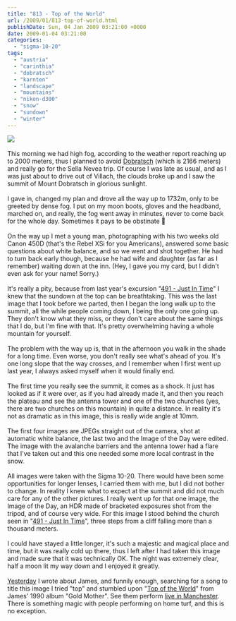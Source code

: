 ```yaml
---
title: "813 - Top of the World"
url: /2009/01/813-top-of-world.html
publishDate: Sun, 04 Jan 2009 03:21:00 +0000
date: 2009-01-04 03:21:00
categories: 
  - "sigma-10-20"
tags: 
  - "austria"
  - "carinthia"
  - "dobratsch"
  - "karnten"
  - "landscape"
  - "mountains"
  - "nikon-d300"
  - "snow"
  - "sundown"
  - "winter"
---
```

<a href="https://d25zfm9zpd7gm5.cloudfront.net/1200x1200/2009/20090103_170021_ehdr_ps.jpg" target="_blank"><img src="https://d25zfm9zpd7gm5.cloudfront.net/0600x0600/2009/20090103_170021_ehdr_ps.jpg"/></a><br/><br/>This morning we had high fog, according to the weather report reaching up to 2000 meters, thus I planned to avoid <a href="/search/label/Dobratsch">Dobratsch</a> (which is 2166 meters) and really go for the Sella Nevea trip. Of course I was late as usual, and as I was just about to drive out of Villach, the clouds broke up and I saw the summit of Mount Dobratsch in glorious sunlight.<br/><br/><a href="https://d25zfm9zpd7gm5.cloudfront.net/1200x1200/2009/20090103_145955.JPG" target="_blank"><img alt="" border="0" src="https://d25zfm9zpd7gm5.cloudfront.net/0150x0150/2009/20090103_145955.JPG" style="margin: 10pt 0px 10px 0pt; float: right;"/></a> I gave in, changed my plan and drove all the way up to 1732m, only to be greeted by dense fog. I put on my moon boots, gloves and the headband, marched on, and really, the fog went away in minutes, never to come back for the whole day. Sometimes it pays to be obstinate 🙂<br/><br/><a href="https://d25zfm9zpd7gm5.cloudfront.net/1200x1200/2009/20090103_150327.JPG" target="_blank"><img alt="" border="0" src="https://d25zfm9zpd7gm5.cloudfront.net/0150x0150/2009/20090103_150327.JPG" style="margin: 0pt 10px 0pt 0px; float: left;"/></a> On the way up I met a young man, photographing with his two weeks old Canon 450D (that's the Rebel XSi for you Americans), answered some basic questions about white balance, and so we went and shot together. He had to turn back early though, because he had wife and daughter (as far as I remember) waiting down at the inn. (Hey, I gave you my card, but I didn't even ask for your name! Sorry.)<br/><br/><a href="https://d25zfm9zpd7gm5.cloudfront.net/1200x1200/2009/20090103_151202.JPG" target="_blank"><img alt="" border="0" src="https://d25zfm9zpd7gm5.cloudfront.net/0150x0150/2009/20090103_151202.JPG" style="margin: 10pt 0px 10px 0pt; float: right;"/></a> It's really a pity, because from last year's excursion "<a href="/2008/02/491-just-in-time.html" target="_blank">491 - Just In Time</a>" I knew that the sundown at the top can be breathtaking. This was the last image that I took before we parted, then I began the long walk up to the summit, all the while people coming down, I being the only one going up. They don't know what they miss, or they don't care about the same things that I do, but I'm fine with that. It's pretty overwhelming having a whole mountain for yourself.<br/><br/><a href="https://d25zfm9zpd7gm5.cloudfront.net/1200x1200/2009/20090103_152636.JPG" target="_blank"><img alt="" border="0" src="https://d25zfm9zpd7gm5.cloudfront.net/0150x0150/2009/20090103_152636.JPG" style="margin: 10pt 0px 10px 0pt; float: right;"/></a> The problem with the way up is, that in the afternoon you walk in the shade for a long time. Even worse, you don't really see what's ahead of you. It's one long slope that the way crosses, and I remember when I first went up last year, I always asked myself when it would finally end.<br/><br/><a href="https://d25zfm9zpd7gm5.cloudfront.net/1200x1200/2009/20090103_160331_ps.jpg" target="_blank"><img alt="" border="0" src="https://d25zfm9zpd7gm5.cloudfront.net/0150x0150/2009/20090103_160331_ps.jpg" style="margin: 0pt 10px 0pt 0px; float: left;"/></a> The first time you really see the summit, it comes as a shock. It just has looked as if it were over, as if you had already made it, and then you reach the plateau and see the antenna tower and one of the two churches (yes, there are two churches on this mountain) in quite a distance. In reality it's not as dramatic as in this image, this is really wide angle at 10mm.<br/><br/><a href="https://d25zfm9zpd7gm5.cloudfront.net/1200x1200/2009/20090103_163024_ps.jpg" target="_blank"><img alt="" border="0" src="https://d25zfm9zpd7gm5.cloudfront.net/0150x0150/2009/20090103_163024_ps.jpg" style="margin: 10pt 0px 10px 0pt; float: right;"/></a> The first four images are JPEGs straight out of the camera, shot at automatic white balance, the last two and the Image of the Day were edited. The image with the avalanche barriers and the antenna tower had a flare that I've taken out and this one needed some more local contrast in the snow.<br/><br/>All images were taken with the Sigma 10-20. There would have been some opportunities for longer lenses, I carried them with me, but I did not bother to change. In reality I knew what to expect at the summit and did not much care for any of the other pictures. I really went up for that one image, the Image of the Day, an HDR made of bracketed exposures shot from the tripod, and of course very wide. For this image I stood behind the church seen in "<a href="/2008/02/491-just-in-time.html" target="_blank">491 - Just In Time</a>", three steps from a cliff falling more than a thousand meters.<br/><br/> I could have stayed a little longer, it's such a majestic and magical place and time, but it was really cold up there, thus I left after I had taken this image and made sure that it was technically OK. The night was extremely clear, half a moon lit my way down and I enjoyed it greatly.<br/><br/><a href="/2009/01/812-little-blue.html" target="_blank">Yesterday</a> I wrote about James, and funnily enough, searching for a song to title this image I tried "top" and stumbled upon "<a com="" href="http://www.blogger.com/href=" html="" target="_blank">Top of the World</a>" from James' 1990 album "Gold Mother". See them perform <a href="http://www.youtube.com/watch?v=BGolY8jE-Wo" target="_blank">live in Manchester</a>. There is something magic with people performing on home turf, and this is no exception.
